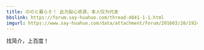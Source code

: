 ```yaml
---
title: ののと暮らそ！ 此为裂心资源，本人仅为代发
bbslink: https://forum.say-huahuo.com/thread-4041-1-1.html
imgurl: https://www.say-huahuo.com/data/attachment/forum/201603/20/192417t48zol5i583qskos.jpg
---
```


找简介，上百度！<!--more-->
